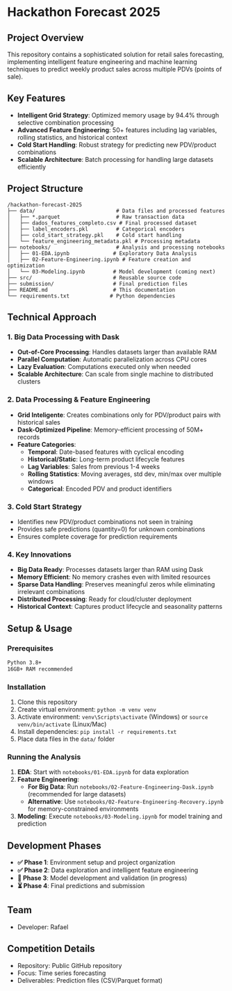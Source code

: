 # Hackathon Forecast 2025

## Project Overview
This repository contains a sophisticated solution for retail sales forecasting, implementing intelligent feature engineering and machine learning techniques to predict weekly product sales across multiple PDVs (points of sale).

## Key Features
- **Intelligent Grid Strategy**: Optimized memory usage by 94.4% through selective combination processing
- **Advanced Feature Engineering**: 50+ features including lag variables, rolling statistics, and historical context
- **Cold Start Handling**: Robust strategy for predicting new PDV/product combinations
- **Scalable Architecture**: Batch processing for handling large datasets efficiently

## Project Structure
```
/hackathon-forecast-2025
├── data/                          # Data files and processed features
│   ├── *.parquet                  # Raw transaction data
│   ├── dados_features_completo.csv # Final processed dataset
│   ├── label_encoders.pkl         # Categorical encoders
│   ├── cold_start_strategy.pkl    # Cold start handling
│   └── feature_engineering_metadata.pkl # Processing metadata
├── notebooks/                     # Analysis and processing notebooks
│   ├── 01-EDA.ipynb              # Exploratory Data Analysis
│   ├── 02-Feature-Engineering.ipynb # Feature creation and optimization
│   └── 03-Modeling.ipynb         # Model development (coming next)
├── src/                          # Reusable source code
├── submission/                   # Final prediction files
├── README.md                     # This documentation
└── requirements.txt             # Python dependencies
```

## Technical Approach

### 1. Big Data Processing with Dask
- **Out-of-Core Processing**: Handles datasets larger than available RAM
- **Parallel Computation**: Automatic parallelization across CPU cores
- **Lazy Evaluation**: Computations executed only when needed
- **Scalable Architecture**: Can scale from single machine to distributed clusters

### 2. Data Processing & Feature Engineering
- **Grid Inteligente**: Creates combinations only for PDV/product pairs with historical sales
- **Dask-Optimized Pipeline**: Memory-efficient processing of 50M+ records
- **Feature Categories**:
  - **Temporal**: Date-based features with cyclical encoding
  - **Historical/Static**: Long-term product lifecycle features
  - **Lag Variables**: Sales from previous 1-4 weeks
  - **Rolling Statistics**: Moving averages, std dev, min/max over multiple windows
  - **Categorical**: Encoded PDV and product identifiers

### 3. Cold Start Strategy
- Identifies new PDV/product combinations not seen in training
- Provides safe predictions (quantity=0) for unknown combinations
- Ensures complete coverage for prediction requirements

### 4. Key Innovations
- **Big Data Ready**: Processes datasets larger than RAM using Dask
- **Memory Efficient**: No memory crashes even with limited resources  
- **Sparse Data Handling**: Preserves meaningful zeros while eliminating irrelevant combinations
- **Distributed Processing**: Ready for cloud/cluster deployment
- **Historical Context**: Captures product lifecycle and seasonality patterns

## Setup & Usage

### Prerequisites
```bash
Python 3.8+
16GB+ RAM recommended
```

### Installation
1. Clone this repository
2. Create virtual environment: `python -m venv venv`
3. Activate environment: `venv\Scripts\activate` (Windows) or `source venv/bin/activate` (Linux/Mac)
4. Install dependencies: `pip install -r requirements.txt`
5. Place data files in the `data/` folder

### Running the Analysis
1. **EDA**: Start with `notebooks/01-EDA.ipynb` for data exploration
2. **Feature Engineering**: 
   - **For Big Data**: Run `notebooks/02-Feature-Engineering-Dask.ipynb` (recommended for large datasets)
   - **Alternative**: Use `notebooks/02-Feature-Engineering-Recovery.ipynb` for memory-constrained environments
3. **Modeling**: Execute `notebooks/03-Modeling.ipynb` for model training and prediction

## Development Phases
- **✅ Phase 1**: Environment setup and project organization 
- **✅ Phase 2**: Data exploration and intelligent feature engineering
- **🔄 Phase 3**: Model development and validation (in progress)
- **⏳ Phase 4**: Final predictions and submission

## Team
- Developer: Rafael

## Competition Details
- Repository: Public GitHub repository
- Focus: Time series forecasting
- Deliverables: Prediction files (CSV/Parquet format)